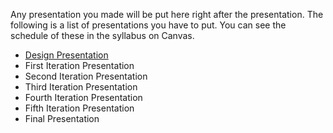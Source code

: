 Any presentation you made will be put here right after the presentation. The following is a list of presentations you have to put. You can see the schedule of these in the syllabus on Canvas.

* [Design Presentation](/Regalia%20Share%20Design%20Day)
* First Iteration Presentation
* Second Iteration Presentation
* Third Iteration Presentation
* Fourth Iteration Presentation
* Fifth Iteration Presentation
* Final Presentation
